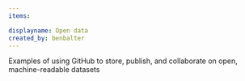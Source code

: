 ```yaml
---
items:

displayname: Open data
created_by: benbalter
---
```

Examples of using GitHub to store, publish, and collaborate on open, machine-readable datasets
